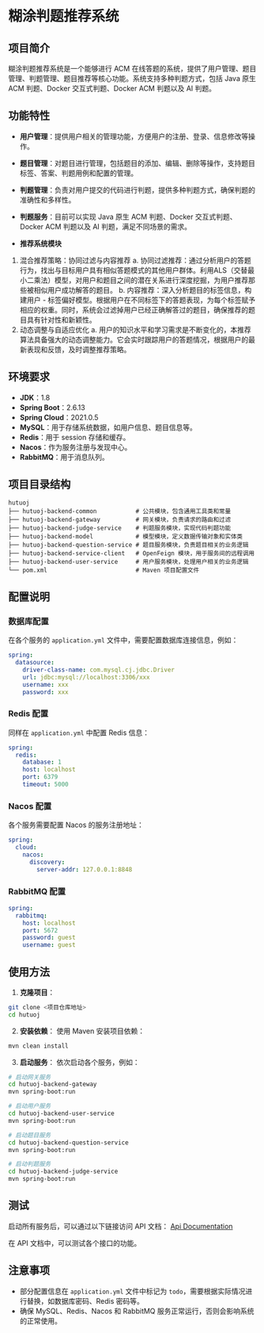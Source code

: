 # 糊涂判题推荐系统

## 项目简介
糊涂判题推荐系统是一个能够进行 ACM 在线答题的系统，提供了用户管理、题目管理、判题管理、题目推荐等核心功能。系统支持多种判题方式，包括 Java 原生 ACM 判题、Docker 交互式判题、Docker ACM 判题以及 AI 判题。
## 功能特性
- **用户管理**：提供用户相关的管理功能，方便用户的注册、登录、信息修改等操作。
- **题目管理**：对题目进行管理，包括题目的添加、编辑、删除等操作，支持题目标签、答案、判题用例和配置的管理。
- **判题管理**：负责对用户提交的代码进行判题，提供多种判题方式，确保判题的准确性和多样性。
- **判题服务**：目前可以实现 Java 原生 ACM 判题、Docker 交互式判题、Docker ACM 判题以及 AI 判题，满足不同场景的需求。

- **推荐系统模块**
1. 混合推荐策略：协同过滤与内容推荐
   a. 协同过滤推荐：通过分析用户的答题行为，找出与目标用户具有相似答题模式的其他用户群体。利用ALS（交替最小二乘法）模型，对用户和题目之间的潜在关系进行深度挖掘，为用户推荐那些被相似用户成功解答的题目。
   b. 内容推荐：深入分析题目的标签信息，构建用户 - 标签偏好模型。根据用户在不同标签下的答题表现，为每个标签赋予相应的权重。同时，系统会过滤掉用户已经正确解答过的题目，确保推荐的题目具有针对性和新颖性。
2. 动态调整与自适应优化
   a. 用户的知识水平和学习需求是不断变化的，本推荐算法具备强大的动态调整能力。它会实时跟踪用户的答题情况，根据用户的最新表现和反馈，及时调整推荐策略。

## 环境要求
- **JDK**：1.8
- **Spring Boot**：2.6.13
- **Spring Cloud**：2021.0.5
- **MySQL**：用于存储系统数据，如用户信息、题目信息等。
- **Redis**：用于 session 存储和缓存。
- **Nacos**：作为服务注册与发现中心。
- **RabbitMQ**：用于消息队列。

## 项目目录结构
```
hutuoj
├── hutuoj-backend-common           # 公共模块，包含通用工具类和常量
├── hutuoj-backend-gateway          # 网关模块，负责请求的路由和过滤
├── hutuoj-backend-judge-service    # 判题服务模块，实现代码判题功能
├── hutuoj-backend-model            # 模型模块，定义数据传输对象和实体类
├── hutuoj-backend-question-service # 题目服务模块，负责题目相关的业务逻辑
├── hutuoj-backend-service-client   # OpenFeign 模块，用于服务间的远程调用
├── hutuoj-backend-user-service     # 用户服务模块，处理用户相关的业务逻辑
└── pom.xml                         # Maven 项目配置文件
```

## 配置说明
### 数据库配置
在各个服务的 `application.yml` 文件中，需要配置数据库连接信息，例如：
```yaml
spring:
  datasource:
    driver-class-name: com.mysql.cj.jdbc.Driver
    url: jdbc:mysql://localhost:3306/xxx
    username: xxx
    password: xxx
```

### Redis 配置
同样在 `application.yml` 中配置 Redis 信息：
```yaml
spring:
  redis:
    database: 1
    host: localhost
    port: 6379
    timeout: 5000
```

### Nacos 配置
各个服务需要配置 Nacos 的服务注册地址：
```yaml
spring:
  cloud:
    nacos:
      discovery:
        server-addr: 127.0.0.1:8848
```

### RabbitMQ 配置
```yaml
spring:
  rabbitmq:
    host: localhost
    port: 5672
    password: guest
    username: guest
```

## 使用方法
1. **克隆项目**：
```bash
git clone <项目仓库地址>
cd hutuoj
```

2. **安装依赖**：
   使用 Maven 安装项目依赖：
```bash
mvn clean install
```

3. **启动服务**：
   依次启动各个服务，例如：
```bash
# 启动网关服务
cd hutuoj-backend-gateway
mvn spring-boot:run

# 启动用户服务
cd hutuoj-backend-user-service
mvn spring-boot:run

# 启动题目服务
cd hutuoj-backend-question-service
mvn spring-boot:run

# 启动判题服务
cd hutuoj-backend-judge-service
mvn spring-boot:run
```

## 测试
启动所有服务后，可以通过以下链接访问 API 文档：
[Api Documentation](http://localhost:8101/doc.html#/home)

在 API 文档中，可以测试各个接口的功能。

## 注意事项
- 部分配置信息在 `application.yml` 文件中标记为 `todo`，需要根据实际情况进行替换，如数据库密码、Redis 密码等。
- 确保 MySQL、Redis、Nacos 和 RabbitMQ 服务正常运行，否则会影响系统的正常使用。

